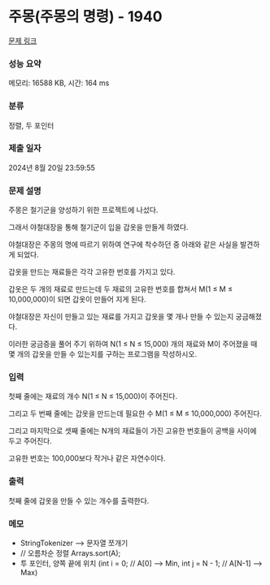 
# 주몽(주몽의 명령) - 1940 

[문제 링크](https://www.acmicpc.net/problem/1940) 

### 성능 요약

메모리: 16588 KB, 시간: 164 ms

### 분류

정렬, 두 포인터

### 제출 일자

2024년 8월 20일 23:59:55

### 문제 설명

<p>주몽은 철기군을 양성하기 위한 프로젝트에 나섰다.</p>
<p>그래서 야철대장을 통해 철기군이 입을 갑옷을 만들게 하였다.</p>
<p>야철대장은 주몽의 명에 따르기 위하여 연구에 착수하던 중 아래와 같은 사실을 발견하게 되었다.</p>
<p>갑옷을 만드는 재료들은 각각 고유한 번호를 가지고 있다.</p>
<p>갑옷은 두 개의 재료로 만드는데 두 재료의 고유한 번호를 합쳐서 M(1 ≤ M ≤ 10,000,000)이 되면 갑옷이 만들어 지게 된다.</p>
<p>야철대장은 자신이 만들고 있는 재료를 가지고 갑옷을 몇 개나 만들 수 있는지 궁금해졌다.</p>
<p>이러한 궁금증을 풀어 주기 위하여 N(1 ≤ N ≤ 15,000) 개의 재료와 M이 주어졌을 때 몇 개의 갑옷을 만들 수 있는지를 구하는 프로그램을 작성하시오.</p>

### 입력 

<p>첫째 줄에는 재료의 개수 N(1 ≤ N ≤ 15,000)이 주어진다.</p>
<p>그리고 두 번째 줄에는 갑옷을 만드는데 필요한 수 M(1 ≤ M ≤ 10,000,000) 주어진다.</p>
<p>그리고 마지막으로 셋째 줄에는 N개의 재료들이 가진 고유한 번호들이 공백을 사이에 두고 주어진다.</p>
<p>고유한 번호는 100,000보다 작거나 같은 자연수이다.</p>

### 출력 

<p>첫째 줄에 갑옷을 만들 수 있는 개수를 출력한다.</p>

### 메모
- StringTokenizer --> 문자열 쪼개기
- // 오름차순 정렬 Arrays.sort(A);
- 투 포인터, 양쪽 끝에 위치 (int i = 0; // A[0] --> Min, int j = N - 1; // A[N-1] --> Max)
